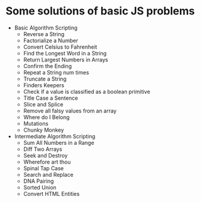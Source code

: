 # Some solutions of basic JS problems
* Basic Algorithm Scripting
  * Reverse a String
  * Factorialize a Number
  * Convert Celsius to Fahrenheit
  * Find the Longest Word in a String
  * Return Largest Numbers in Arrays
  * Confirm the Ending
  * Repeat a String num times
  * Truncate a String
  * Finders Keepers
  * Check if a value is classified as a boolean primitive
  * Title Case a Sentence
  * Slice and Splice
  * Remove all falsy values from an array
  * Where do I Belong
  * Mutations
  * Chunky Monkey
* Intermediate Algorithm Scripting
  * Sum All Numbers in a Range
  * Diff Two Arrays
  * Seek and Destroy
  * Wherefore art thou
  * Spinal Tap Case
  * Search and Replace
  * DNA Pairing
  * Sorted Union
  * Convert HTML Entities